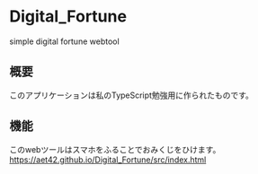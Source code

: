# Digital_Fortune
simple digital fortune webtool
## 概要
このアプリケーションは私のTypeScript勉強用に作られたものです。
## 機能
このwebツールはスマホをふることでおみくじをひけます。
https://aet42.github.io/Digital_Fortune/src/index.html

